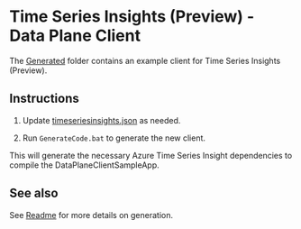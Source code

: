 # Time Series Insights (Preview) - Data Plane Client

The [Generated](Generated/) folder contains an example client for Time Series Insights (Preview).

## Instructions

1. Update [timeseriesinsights.json](https://github.com/Azure/azure-rest-api-specs/tree/master/specification/timeseriesinsights/data-plane/Microsoft.TimeSeriesInsights/preview/2018-11-01-preview/timeseriesinsights.json) as needed.

1. Run `GenerateCode.bat` to generate the new client.

This will generate the necessary Azure Time Series Insight dependencies to compile the DataPlaneClientSampleApp. 

## See also

See [Readme](azure-rest-api-specs/specification/timeseriesinsights/data-plane/readme.md) for more details on generation.
